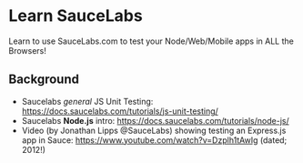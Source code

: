 # Learn SauceLabs
Learn to use SauceLabs.com to test your
Node/Web/Mobile apps in ALL the Browsers!

## Background

+ Saucelabs *general* JS Unit Testing: https://docs.saucelabs.com/tutorials/js-unit-testing/
+ Saucelabs **Node.js** intro: https://docs.saucelabs.com/tutorials/node-js/
+ Video (by Jonathan Lipps @SauceLabs) showing testing an Express.js
app in Sauce: https://www.youtube.com/watch?v=Dzplh1tAwIg (dated; 2012!)

